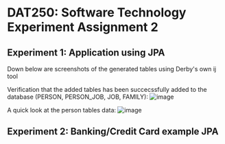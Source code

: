 # DAT250: Software Technology Experiment Assignment 2 #
## Experiment 1: Application using JPA ##
Down below are screenshots of the generated tables using Derby's own ij tool

Verification that the added tables has been succecssfully added to the database (PERSON, PERSON_JOB, JOB, FAMILY):
![image](https://user-images.githubusercontent.com/31306712/132953558-3c024d0a-2a4f-4a1f-babc-7196510eabee.png)

A quick look at the person tables data:
![image](https://user-images.githubusercontent.com/31306712/132953538-034fb9a4-fcbc-4078-9706-cdbd3a86d9af.png)

## Experiment 2: Banking/Credit Card example JPA ##
